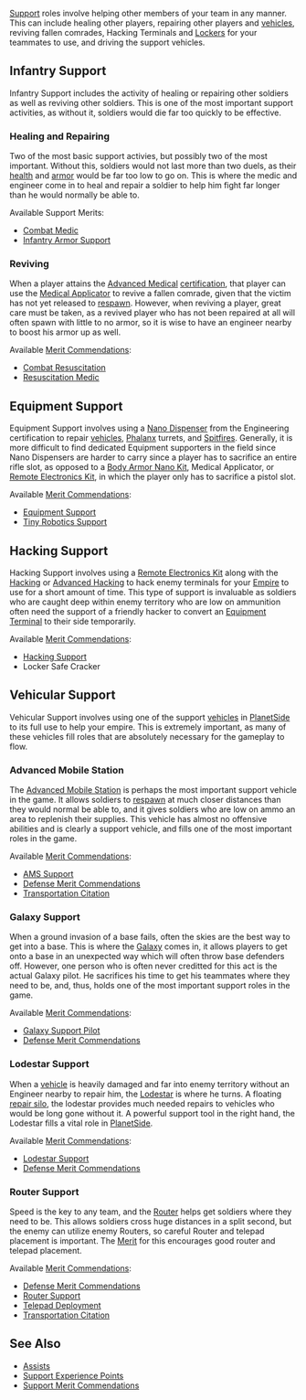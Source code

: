 [Support](Support.md) roles involve helping other members of your team in any
manner. This can include healing other players, repairing other players and
[vehicles](../vehicles/index.md), reviving fallen comrades, Hacking Terminals
and [Lockers](../items/Lockers.md) for your teammates to use, and driving the
support vehicles.

## Infantry Support

Infantry Support includes the activity of healing or repairing other soldiers as
well as reviving other soldiers. This is one of the most important support
activities, as without it, soldiers would die far too quickly to be effective.

### Healing and Repairing

Two of the most basic support activies, but possibly two of the most important.
Without this, soldiers would not last more than two duels, as their
[health](Health.md) and [armor](../armor/index.md) would be
far too low to go on. This is where the medic and engineer come in to heal and
repair a soldier to help him fight far longer than he would normally be able to.

Available Support Merits:

- [Combat Medic](../merits/Combat_Medic.md)
- [Infantry Armor Support](../merits/Infantry_Armor_Support.md)

### Reviving

When a player attains the
[Advanced Medical](../certifications/Advanced_Medical.md)
[certification](../certifications/Certification.md), that player can use the
[Medical Applicator](../weapons/Medical_Applicator.md) to revive a fallen
comrade, given that the victim has not yet released to
[respawn](Respawn.md). However, when reviving a player, great
care must be taken, as a revived player who has not been repaired at all will
often spawn with little to no armor, so it is wise to have an engineer nearby to
boost his armor up as well.

Available [Merit Commendations](../merits/index.md):

- [Combat Resuscitation](../merits/Combat_Resuscitation.md)
- [Resuscitation Medic](../merits/Resuscitation_Medic.md)

## Equipment Support

Equipment Support involves using a
[Nano Dispenser](../weapons/Nano_Dispenser.md) from the Engineering
certification to repair [vehicles](../vehicles/index.md),
[Phalanx](../items/Phalanx.md) turrets, and
[Spitfires](../weapons/Adaptive_Construction_Engine.md#spitfire-turret).
Generally, it is more difficult to find dedicated Equipment supporters in the
field since Nano Dispensers are harder to carry since a player has to sacrifice
an entire rifle slot, as opposed to a
[Body Armor Nano Kit](../weapons/Body_Armor_Nano_Kit.md), Medical Applicator, or
[Remote Electronics Kit](../weapons/Remote_Electronics_Kit.md), in which the
player only has to sacrifice a pistol slot.

Available [Merit Commendations](../merits/index.md):

- [Equipment Support](../merits/Equipment_Support.md)
- [Tiny Robotics Support](../merits/Tiny_Robotics_Support.md)

## Hacking Support

Hacking Support involves using a
[Remote Electronics Kit](../weapons/Remote_Electronics_Kit.md) along with the
[Hacking](<../certifications/Hacking_(Certification).md>) or
[Advanced Hacking](../certifications/Advanced_Hacking.md) to hack enemy
terminals for your [Empire](Empire.md) to use for a short amount
of time. This type of support is invaluable as soldiers who are caught deep
within enemy territory who are low on ammunition often need the support of a
friendly hacker to convert an
[Equipment Terminal](../items/Equipment_Terminal.md) to their side temporarily.

Available [Merit Commendations](../merits/index.md):

- [Hacking Support](../merits/Hacking_Support.md)
- Locker Safe Cracker

## Vehicular Support

Vehicular Support involves using one of the support
[vehicles](../vehicles/index.md) in [PlanetSide](../PlanetSide.md) to its full
use to help your empire. This is extremely important, as many of these vehicles
fill roles that are absolutely necessary for the gameplay to flow.

### Advanced Mobile Station

The [Advanced Mobile Station](../vehicles/Advanced_Mobile_Station.md) is perhaps
the most important support vehicle in the game. It allows soldiers to
[respawn](Respawn.md) at much closer distances than they would
normal be able to, and it gives soldiers who are low on ammo an area to
replenish their supplies. This vehicle has almost no offensive abilities and is
clearly a support vehicle, and fills one of the most important roles in the
game.

Available [Merit Commendations](../merits/index.md):

- [AMS Support](../merits/AMS_Support.md)
- [Defense Merit Commendations](../merits/Defense_Merit_Commendations.md)
- [Transportation Citation](../merits/Transportation_Citation.md)

### Galaxy Support

When a ground invasion of a base fails, often the skies are the best way to get
into a base. This is where the [Galaxy](../vehicles/Galaxy.md) comes in, it
allows players to get onto a base in an unexpected way which will often throw
base defenders off. However, one person who is often never creditted for this
act is the actual Galaxy pilot. He sacrifices his time to get his teammates
where they need to be, and, thus, holds one of the most important support roles
in the game.

Available [Merit Commendations](../merits/index.md):

- [Galaxy Support Pilot](../merits/Galaxy_Support_Pilot.md)
- [Defense Merit Commendations](../merits/Defense_Merit_Commendations.md)

### Lodestar Support

When a [vehicle](../vehicles/index.md) is heavily damaged and far into enemy
territory without an Engineer nearby to repair him, the
[Lodestar](../vehicles/Lodestar.md) is where he turns. A floating
[repair silo](../items/Repair_Rearm_Silo.md), the lodestar provides much needed
repairs to vehicles who would be long gone without it. A powerful support tool
in the right hand, the Lodestar fills a vital role in
[PlanetSide](../PlanetSide.md).

Available [Merit Commendations](../merits/index.md):

- [Lodestar Support](../merits/Lodestar_Support.md)
- [Defense Merit Commendations](../merits/Defense_Merit_Commendations.md)

### Router Support

Speed is the key to any team, and the [Router](../vehicles/Router.md) helps get
soldiers where they need to be. This allows soldiers cross huge distances in a
split second, but the enemy can utilize enemy Routers, so careful Router and
telepad placement is important. The [Merit](../merits/index.md)
for this encourages good router and telepad placement.

Available [Merit Commendations](../merits/index.md):

- [Defense Merit Commendations](../merits/Defense_Merit_Commendations.md)
- [Router Support](../merits/Router_Support.md)
- [Telepad Deployment](../merits/Telepad_Deployment.md)
- [Transportation Citation](../merits/Transportation_Citation.md)

## See Also

- [Assists](Assist.md)
- [Support Experience Points](Support_Experience_Points.md)
- [Support Merit Commendations](../merits/Support_Merit_Commendations.md)

